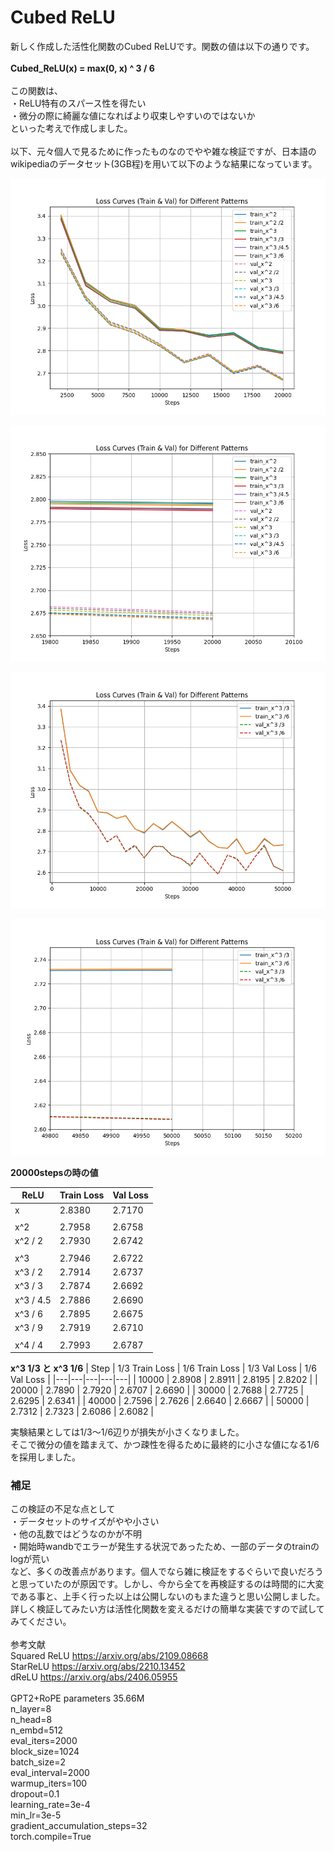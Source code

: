 # Cubed ReLU
新しく作成した活性化関数のCubed ReLUです。関数の値は以下の通りです。<br>
<br>
**Cubed_ReLU(x) = max(0, x) ^ 3 / 6**<br>
<br>
この関数は、<br>
・ReLU特有のスパース性を得たい<br>
・微分の際に綺麗な値になればより収束しやすいのではないか<br>
といった考えで作成しました。<br>
<br>
以下、元々個人で見るために作ったものなのでやや雑な検証ですが、日本語のwikipediaのデータセット(3GB程)を用いて以下のような結果になっています。<br>

![relu_pattern_full](https://github.com/suito555/Cubed-ReLU/blob/main/assets/relu_pattern_full.png)

![relu_pattern_partial](https://github.com/suito555/Cubed-ReLU/blob/main/assets/relu_pattern_partial.png)

![relu_1_3vs1_6_full](https://github.com/suito555/Cubed-ReLU/blob/main/assets/relu_1_3vs1_6_full.png)

![relu_1_3vs1_6_partial](https://github.com/suito555/Cubed-ReLU/blob/main/assets/relu_1_3vs1_6_partial.png)

**20000stepsの時の値**

| ReLU | Train Loss | Val Loss |
|---|---|---|
| x | 2.8380 | 2.7170 |
|  |  |  |
| x^2 | 2.7958 | 2.6758 |
| x^2 / 2 | 2.7930 | 2.6742 |
|  |  |  |
| x^3 | 2.7946 | 2.6722 |
| x^3 / 2 | 2.7914 | 2.6737 |
| x^3 / 3 | 2.7874 | 2.6692 |
| x^3 / 4.5 | 2.7886 | 2.6690 |
| x^3 / 6 | 2.7895 | 2.6675 |
| x^3 / 9 | 2.7919 | 2.6710 |
|  |  |  |
| x^4 / 4 | 2.7993 | 2.6787 |


**x^3 1/3 と x^3 1/6**
| Step | 1/3 Train Loss | 1/6 Train Loss | 1/3 Val Loss | 1/6 Val Loss |
|---|---|---|---|---|
| 10000 | 2.8908 | 2.8911 | 2.8195 | 2.8202 |
| 20000 | 2.7890 | 2.7920 | 2.6707 | 2.6690 |
| 30000 | 2.7688 | 2.7725 | 2.6295 | 2.6341 |
| 40000 | 2.7596 | 2.7626 | 2.6640 | 2.6667 |
| 50000 | 2.7312 | 2.7323 | 2.6086 | 2.6082 |


実験結果としては1/3〜1/6辺りが損失が小さくなりました。<br>
そこで微分の値を踏まえて、かつ疎性を得るために最終的に小さな値になる1/6を採用しました。<br>

### 補足
この検証の不足な点として<br>
・データセットのサイズがやや小さい<br>
・他の乱数ではどうなのかが不明<br>
・開始時wandbでエラーが発生する状況であったため、一部のデータのtrainのlogが荒い<br>
など、多くの改善点があります。個人でなら雑に検証をするぐらいで良いだろうと思っていたのが原因です。しかし、今から全てを再検証するのは時間的に大変である事と、上手く行った以上は公開しないのもまた違うと思い公開しました。詳しく検証してみたい方は活性化関数を変えるだけの簡単な実装ですので試してみてください。<br>
<br>
参考文献<br>
Squared ReLU https://arxiv.org/abs/2109.08668<br>
StarReLU https://arxiv.org/abs/2210.13452<br>
dReLU https://arxiv.org/abs/2406.05955<br>
<br>
GPT2+RoPE parameters 35.66M<br>
n_layer=8<br>
n_head=8<br>
n_embd=512<br>
eval_iters=2000<br>
block_size=1024<br>
batch_size=2<br>
eval_interval=2000<br>
warmup_iters=100<br>
dropout=0.1<br>
learning_rate=3e-4<br>
min_lr=3e-5<br>
gradient_accumulation_steps=32<br>
torch.compile=True<br>
